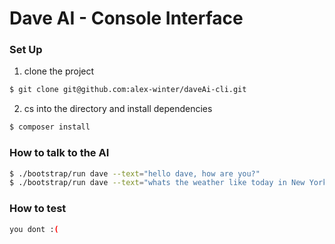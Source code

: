 # Dave AI - Console Interface

### Set Up

1) clone the project

```bash
$ git clone git@github.com:alex-winter/daveAi-cli.git
```

2) cs into the directory and install dependencies
```bash 
$ composer install
``` 

### How to talk to the AI

```bash
$ ./bootstrap/run dave --text="hello dave, how are you?"
$ ./bootstrap/run dave --text="whats the weather like today in New York?"
```

### How to test

```bash
you dont :(
```
